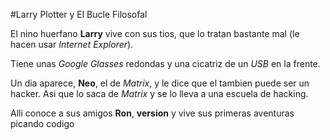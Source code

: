 #Larry Plotter y El Bucle Filosofal

El nino huerfano **Larry** vive con sus tios, que lo tratan bastante mal (le hacen usar *Internet Explorer*).

Tiene unas *Google Glasses* redondas y una cicatriz de un *USB* en la frente.

Un dia aparece, **Neo**, el de *Matrix*, y le dice que el tambien puede ser un hacker.
Asi que lo saca de *Matrix* y se lo lleva a una escuela de hacking.

Alli conoce a sus amigos **Ron**, **version** y vive sus primeras aventuras picando codigo